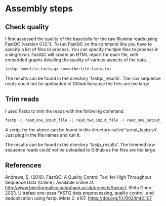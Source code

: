 # Assembly steps 

## Check quality
I first assessed the quality of the basecalls for the raw Illumina reads using FastQC (version 0.12.1). To run FastQC on the command line you have to specify a list of files to process. You can specify multiple files to process in a single run. FastQC will create an HTML report for each file, with embedded graphs detailing the quality of various aspects of the data.

```bash
fastqc somefile.fastq.gz someotherfile.fastq.txt
```

The results can be found in the directory 'fastqc_results'. The raw sequence reads could not be updloaded ot Github because the files are too large.

## Trim reads
I used Fastp to trim the reads with the following command. 

```bash
fastp -i read_one_input_file -I read_two_input_file -o read_one_output_file -O read_two_output_file --detect_adapter_for_pe -t 1 -e 20 -3 -l 100
```
A script for the above can be found in this directory called 'script_fastp.sh'. Just plug in the file names and run it. 

The results can be found in the directory 'fastp_results'. The trimmed raw sequence reads could not be uploaded to Github as the files are too large. 

## References
Andrews, S. (2010). FastQC:  A Quality Control Tool for High Throughput Sequence Data [Online]. Available online at: http://www.bioinformatics.babraham.ac.uk/projects/fastqc/.
Shifu Chen. 2023. Ultrafast one-pass FASTQ data preprocessing, quality control, and deduplication using fastp. iMeta 2: e107. https://doi.org/10.1002/imt2.107
